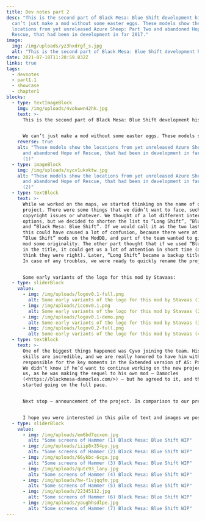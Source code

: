 ```yaml
---
title: Dev notes part 2
desc: "This is the second part of Black Mesa: Blue Shift development history. We
  can’t just make a mod without some easter eggs. These models show the
  locations from yet unreleased Azure Sheep: Part Two and abandoned Hope of
  Rescue, that had been in development in far 2017."
image:
  img: /img/uploads/yz3hxdrgf_s.jpg
  alt: "This is the second part of Black Mesa: Blue Shift development history."
date: 2021-07-18T11:20:59.832Z
links: true
tags:
  - devnotes
  - part1.1
  - showcase
  - chapter1
blocks:
  - type: textImageBlock
    img: /img/uploads/4vokwwn42hk.jpg
    text: >-
      This is the second part of Black Mesa: Blue Shift development history.


      We can’t just make a mod without some easter eggs. These models show the locations from yet unreleased Azure Sheep: Part Two and abandoned Hope of Rescue, that had been in development in far 2017.
    reverse: true
    alt: "These models show the locations from yet unreleased Azure Sheep: Part Two
      and abandoned Hope of Rescue, that had been in development in far 2017
      (1)"
  - type: imageBlock
    img: /img/uploads/xycv1ukvktw.jpg
    alt: "These models show the locations from yet unreleased Azure Sheep: Part Two
      and abandoned Hope of Rescue, that had been in development in far 2017
      (2)"
  - type: textBlock
    text: >-
      While we worked on the maps, we started thinking on the name of our
      project. There were some things that we didn’t want to face, such as
      copyright issues or whatever. We thought of a lot different interesting
      options, but we decided to shorten the list to “Long Shift”, “Blue Shift”
      and “Black Mesa: Blue Shift”. If we would call it as the two last options,
      this could have caused a lot of confusion, because there were at least 5
      “Blue Shift” mods on the ModDB, and part of the team wanted to give our
      mod some originality. The other part thought that if we used “Blue Shift”
      in the title, it could get us a lot of attention in short time (and now I
      think they were right). Later, “Long Shift” became a backup title for us.
      In case of any troubles, we were ready to quickly rename the project.


      Some early variants of the logo for this mod by Stavaas:
  - type: sliderBlock
    value:
      - img: /img/uploads/logov0.1-full.png
        alt: Some early variants of the logo for this mod by Stavaas (1)
      - img: /img/uploads/iconv0.1.png
        alt: Some early variants of the logo for this mod by Stavaas (2)
      - img: /img/uploads/logov0.1-demo.png
        alt: Some early variants of the logo for this mod by Stavaas (3)
      - img: /img/uploads/logov0.2-full.png
        alt: Some early variants of the logo for this mod by Stavaas (4)
  - type: textBlock
    text: >-
      One of the biggest things happened was Cyvo joining the team. His mapping
      skills are incredible, and we are really honored to have him with us. He’s
      responsible for the key moments in the Extended version of AS: Part One.
      We didn’t know if he’d want to continue working on the new project with
      us, as he was making the sequel to his own mod – Damocles
      (<https://blackmesa-damocles.com/>) – but he agreed to it, and the work
      started going on the full pace.


      Next stop – announcement of the project. In comparison to our previous work, it was incredible We really didn’t expect to see the news about us on sites such as PC Gamer. It was really interesting and great reaction that exceeded all our expectations, and from now on we knew that we did choose the right way, and we can’t let everyone down.


      I hope you were interested in this pile of text and images we posted. We think of continuing this developer blog in the future. Thank you for your attention. See y’all!
  - type: sliderBlock
    value:
      - img: /img/uploads/em6bd7qcxem.jpg
        alt: "Some screens of Hammer (1) Black Mesa: Blue Shift WIP"
      - img: /img/uploads/iiip8x354py.jpg
        alt: "Some screens of Hammer (2) Black Mesa: Blue Shift WIP"
      - img: /img/uploads/66ykbc-6cga.jpg
        alt: "Some screens of Hammer (3) Black Mesa: Blue Shift WIP"
      - img: /img/uploads/qutc93_lany.jpg
        alt: "Some screens of Hammer (4) Black Mesa: Blue Shift WIP"
      - img: /img/uploads/hw-f1vjqqfm.jpg
        alt: "Some screens of Hammer (5) Black Mesa: Blue Shift WIP"
      - img: /img/uploads/22345112.jpg
        alt: "Some screens of Hammer (6) Black Mesa: Blue Shift WIP"
      - img: /img/uploads/yaughhsdlpe.jpg
        alt: "Some screens of Hammer (7) Black Mesa: Blue Shift WIP"
---
```

